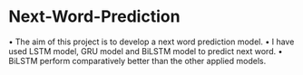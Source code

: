 # Next-Word-Prediction
•	The aim of this project is to develop a next word prediction model.
•	I have used LSTM model, GRU model and BiLSTM model to predict next word.
•	BiLSTM perform comparatively better than the other applied models.
